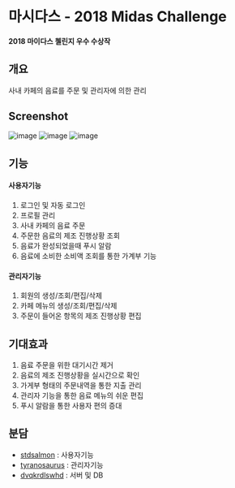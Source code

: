 # 마시다스 - 2018 Midas Challenge
#### 2018 마이다스 첼린지 우수 수상작


## 개요
사내 카페의 음료를 주문 및 관리자에 의한 관리

## Screenshot
![image](https://user-images.githubusercontent.com/26534434/53785228-1ea1ba00-3f5b-11e9-8aa9-04d771391edf.png)
![image](https://user-images.githubusercontent.com/26534434/53785231-206b7d80-3f5b-11e9-83ca-876b9c6f9754.png)
![image](https://user-images.githubusercontent.com/26534434/53785220-1b0e3300-3f5b-11e9-91ca-babc6a487ac5.png)


## 기능

#### 사용자기능
1. 로그인 및 자동 로그인
2. 프로필 관리
3. 사내 카페의 음료 주문
4. 주문한 음료의 제조 진행상황 조회
5. 음료가 완성되었을때 푸시 알람
6. 음료에 소비한 소비액 조회를 통한 가계부 기능

#### 관리자기능
1. 회원의 생성/조회/편집/삭제
2. 카페 메뉴의 생성/조회/편집/삭제
3. 주문이 들어온 항목의 제조 진행상황 편집


## 기대효과
1. 음료 주문을 위한 대기시간 제거
2. 음료의 제조 진행상황을 실시간으로 확인
3. 가게부 형태의 주문내역을 통한 지출 관리
4. 관리자 기능을 통한 음료 메뉴의 쉬운 편집
5. 푸시 알람을 통한 사용자 편의 증대


## 분담
* [stdsalmon](https://github.com/stdSalmon) : 사용자기능
* [tyranosaurus](https://github.com/tyranosaurus) : 관리자기능 
* [dvqkrdlswhd](https://github.com/dvqkrdlswhd) : 서버 및 DB
